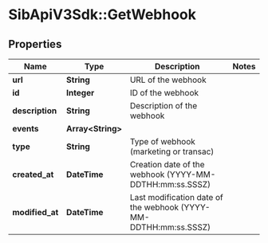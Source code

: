 # SibApiV3Sdk::GetWebhook

## Properties
Name | Type | Description | Notes
------------ | ------------- | ------------- | -------------
**url** | **String** | URL of the webhook | 
**id** | **Integer** | ID of the webhook | 
**description** | **String** | Description of the webhook | 
**events** | **Array&lt;String&gt;** |  | 
**type** | **String** | Type of webhook (marketing or transac) | 
**created_at** | **DateTime** | Creation date of the webhook (YYYY-MM-DDTHH:mm:ss.SSSZ) | 
**modified_at** | **DateTime** | Last modification date of the webhook (YYYY-MM-DDTHH:mm:ss.SSSZ) | 


